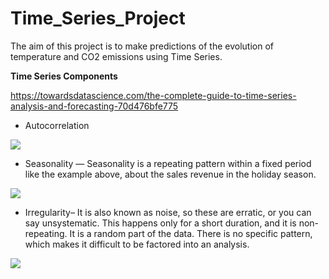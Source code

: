# Time_Series_Project
The aim of this project is to make predictions of the evolution of temperature and CO2 emissions using Time Series. 



**Time Series Components**

https://towardsdatascience.com/the-complete-guide-to-time-series-analysis-and-forecasting-70d476bfe775  

- Autocorrelation

<img src="../Images/Correlation.png">

- Seasonality — Seasonality is a repeating pattern within a fixed period like the example above, about the sales revenue in the holiday season.

<img src="../Images/Seasonality.png">

- Irregularity– It is also known as noise, so these are erratic, or you can say unsystematic. This happens only for a short duration, and it is non-repeating. It is a random part of the data. There is no specific pattern, which makes it difficult to be factored into an analysis.

<img src="../Images/Stationarity.png">